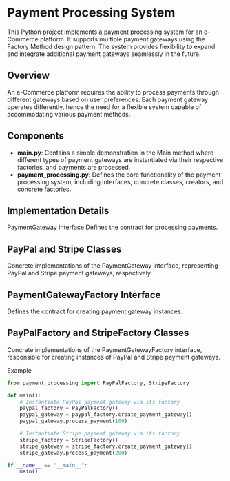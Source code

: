 # Payment Processing System

This Python project implements a payment processing system for an e-Commerce platform. It supports multiple payment gateways using the Factory Method design pattern. The system provides flexibility to expand and integrate additional payment gateways seamlessly in the future.

## Overview

An e-Commerce platform requires the ability to process payments through different gateways based on user preferences. Each payment gateway operates differently, hence the need for a flexible system capable of accommodating various payment methods.

## Components

- **main.py**: Contains a simple demonstration in the Main method where different types of payment gateways are instantiated via their respective factories, and payments are processed.
- **payment_processing.py**: Defines the core functionality of the payment processing system, including interfaces, concrete classes, creators, and concrete factories.

## Implementation Details

PaymentGateway Interface
Defines the contract for processing payments.

## PayPal and Stripe Classes

Concrete implementations of the PaymentGateway interface, representing PayPal and Stripe payment gateways, respectively.

## PaymentGatewayFactory Interface
Defines the contract for creating payment gateway instances.

## PayPalFactory and StripeFactory Classes
Concrete implementations of the PaymentGatewayFactory interface, responsible for creating instances of PayPal and Stripe payment gateways.

Example


```python
from payment_processing import PayPalFactory, StripeFactory

def main():
    # Instantiate PayPal payment gateway via its factory
    paypal_factory = PayPalFactory()
    paypal_gateway = paypal_factory.create_payment_gateway()
    paypal_gateway.process_payment(100)

    # Instantiate Stripe payment gateway via its factory
    stripe_factory = StripeFactory()
    stripe_gateway = stripe_factory.create_payment_gateway()
    stripe_gateway.process_payment(200)

if __name__ == "__main__":
    main()
